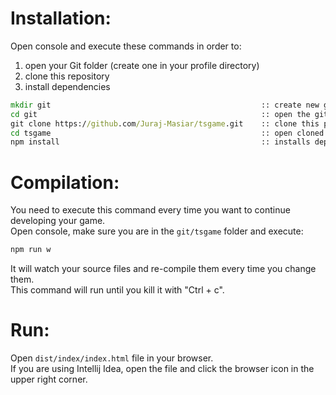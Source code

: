 
# Installation:
Open console and execute these commands in order to:
1) open your Git folder (create one in your profile directory)
1) clone this repository
1) install dependencies
```cmd
mkdir git                                               :: create new git folder if you need one
cd git                                                  :: open the git folder
git clone https://github.com/Juraj-Masiar/tsgame.git    :: clone this project
cd tsgame                                               :: open cloned project
npm install                                             :: installs dependencies
```

# Compilation:
You need to execute this command every time you want to continue developing your game.  
Open console, make sure you are in the `git/tsgame` folder and execute:
```cmd
npm run w
```
It will watch your source files and re-compile them every time you change them.  
This command will run until you kill it with "Ctrl + c".

# Run:
Open `dist/index/index.html` file in your browser.  
If you are using Intellij Idea, open the file and click the browser icon in the upper right corner.

